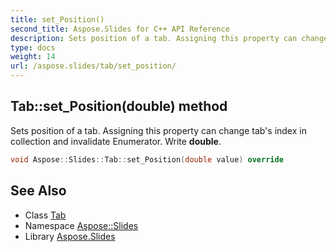 ```yaml
---
title: set_Position()
second_title: Aspose.Slides for C++ API Reference
description: Sets position of a tab. Assigning this property can change tab's index in collection and invalidate Enumerator. Write double.
type: docs
weight: 14
url: /aspose.slides/tab/set_position/
---
```

## Tab::set_Position(double) method


Sets position of a tab. Assigning this property can change tab's index in collection and invalidate Enumerator. Write **double**.

```cpp
void Aspose::Slides::Tab::set_Position(double value) override
```

## See Also

* Class [Tab](../)
* Namespace [Aspose::Slides](../../)
* Library [Aspose.Slides](../../../)